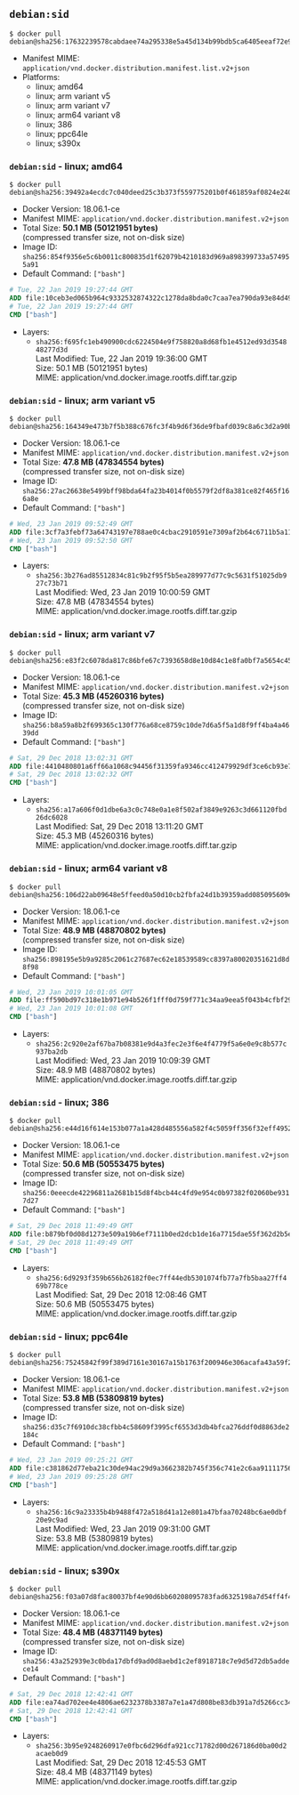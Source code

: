 ## `debian:sid`

```console
$ docker pull debian@sha256:17632239578cabdaee74a295338e5a45d134b99bdb5ca6405eeaf72e9c5f7bf1
```

-	Manifest MIME: `application/vnd.docker.distribution.manifest.list.v2+json`
-	Platforms:
	-	linux; amd64
	-	linux; arm variant v5
	-	linux; arm variant v7
	-	linux; arm64 variant v8
	-	linux; 386
	-	linux; ppc64le
	-	linux; s390x

### `debian:sid` - linux; amd64

```console
$ docker pull debian@sha256:39492a4ecdc7c040deed25c3b373f559775201b0f461859af0824e240d187d29
```

-	Docker Version: 18.06.1-ce
-	Manifest MIME: `application/vnd.docker.distribution.manifest.v2+json`
-	Total Size: **50.1 MB (50121951 bytes)**  
	(compressed transfer size, not on-disk size)
-	Image ID: `sha256:854f9356e5c6b0011c800835d1f62079b4210183d969a898399733a574955a91`
-	Default Command: `["bash"]`

```dockerfile
# Tue, 22 Jan 2019 19:27:44 GMT
ADD file:10ceb3ed065b964c9332532874322c1278da8bda0c7caa7ea790da93e84d49e7 in / 
# Tue, 22 Jan 2019 19:27:44 GMT
CMD ["bash"]
```

-	Layers:
	-	`sha256:f695fc1eb490900cdc6224504e9f758820a8d68fb1e4512ed93d354848277d3d`  
		Last Modified: Tue, 22 Jan 2019 19:36:00 GMT  
		Size: 50.1 MB (50121951 bytes)  
		MIME: application/vnd.docker.image.rootfs.diff.tar.gzip

### `debian:sid` - linux; arm variant v5

```console
$ docker pull debian@sha256:164349e473b7f5b388c676fc3f4b9d6f36de9fbafd039c8a6c3d2a90b117ae9f
```

-	Docker Version: 18.06.1-ce
-	Manifest MIME: `application/vnd.docker.distribution.manifest.v2+json`
-	Total Size: **47.8 MB (47834554 bytes)**  
	(compressed transfer size, not on-disk size)
-	Image ID: `sha256:27ac26638e5499bff98bda64fa23b4014f0b5579f2df8a381ce82f465f166a8e`
-	Default Command: `["bash"]`

```dockerfile
# Wed, 23 Jan 2019 09:52:49 GMT
ADD file:3cf7a3febf73a64743197e788ae0c4cbac2910591e7309af2b64c6711b5a11ab in / 
# Wed, 23 Jan 2019 09:52:50 GMT
CMD ["bash"]
```

-	Layers:
	-	`sha256:3b276ad85512834c81c9b2f95f5b5ea289977d77c9c5631f51025db927c73b71`  
		Last Modified: Wed, 23 Jan 2019 10:00:59 GMT  
		Size: 47.8 MB (47834554 bytes)  
		MIME: application/vnd.docker.image.rootfs.diff.tar.gzip

### `debian:sid` - linux; arm variant v7

```console
$ docker pull debian@sha256:e83f2c6078da817c86bfe67c7393658d8e10d84c1e8fa0bf7a5654c45f949b3c
```

-	Docker Version: 18.06.1-ce
-	Manifest MIME: `application/vnd.docker.distribution.manifest.v2+json`
-	Total Size: **45.3 MB (45260316 bytes)**  
	(compressed transfer size, not on-disk size)
-	Image ID: `sha256:b8a59a8b2f699365c130f776a68ce8759c10de7d6a5f5a1d8f9ff4ba4a4639dd`
-	Default Command: `["bash"]`

```dockerfile
# Sat, 29 Dec 2018 13:02:31 GMT
ADD file:4410480801a6ff66a1068c94456f31359fa9346cc412479929df3ce6cb93e7fb in / 
# Sat, 29 Dec 2018 13:02:32 GMT
CMD ["bash"]
```

-	Layers:
	-	`sha256:a17a606f0d1dbe6a3c0c748e0a1e8f502af3849e9263c3d661120fbd26dc6028`  
		Last Modified: Sat, 29 Dec 2018 13:11:20 GMT  
		Size: 45.3 MB (45260316 bytes)  
		MIME: application/vnd.docker.image.rootfs.diff.tar.gzip

### `debian:sid` - linux; arm64 variant v8

```console
$ docker pull debian@sha256:106d22ab09648e5ffeed0a50d10cb2fbfa24d1b39359add085095609ed8149e2
```

-	Docker Version: 18.06.1-ce
-	Manifest MIME: `application/vnd.docker.distribution.manifest.v2+json`
-	Total Size: **48.9 MB (48870802 bytes)**  
	(compressed transfer size, not on-disk size)
-	Image ID: `sha256:898195e5b9a9285c2061c27687ec62e18539589cc8397a80020351621d8d8f98`
-	Default Command: `["bash"]`

```dockerfile
# Wed, 23 Jan 2019 10:01:05 GMT
ADD file:ff590bd97c318e1b971e94b526f1fff0d759f771c34aa9eea5f043b4cfbf29d7 in / 
# Wed, 23 Jan 2019 10:01:08 GMT
CMD ["bash"]
```

-	Layers:
	-	`sha256:2c920e2af67ba7b08381e9d4a3fec2e3f6e4f4779f5a6e0e9c8b577c937ba2db`  
		Last Modified: Wed, 23 Jan 2019 10:09:39 GMT  
		Size: 48.9 MB (48870802 bytes)  
		MIME: application/vnd.docker.image.rootfs.diff.tar.gzip

### `debian:sid` - linux; 386

```console
$ docker pull debian@sha256:e44d16f614e153b077a1a428d485556a582f4c5059ff356f32eff4952b9fa80c
```

-	Docker Version: 18.06.1-ce
-	Manifest MIME: `application/vnd.docker.distribution.manifest.v2+json`
-	Total Size: **50.6 MB (50553475 bytes)**  
	(compressed transfer size, not on-disk size)
-	Image ID: `sha256:0eeecde42296811a2681b15d8f4bcb44c4fd9e954c0b97382f02060be9317d27`
-	Default Command: `["bash"]`

```dockerfile
# Sat, 29 Dec 2018 11:49:49 GMT
ADD file:b879bf0d08d1273e509a19b6ef7111b0ed2dcb1de16a7715dae55f362d2b5efe in / 
# Sat, 29 Dec 2018 11:49:49 GMT
CMD ["bash"]
```

-	Layers:
	-	`sha256:6d9293f359b656b26182f0ec7ff44edb5301074fb77a7fb5baa27ff469b778ce`  
		Last Modified: Sat, 29 Dec 2018 12:08:46 GMT  
		Size: 50.6 MB (50553475 bytes)  
		MIME: application/vnd.docker.image.rootfs.diff.tar.gzip

### `debian:sid` - linux; ppc64le

```console
$ docker pull debian@sha256:75245842f99f389d7161e30167a15b1763f200946e306acafa43a59f2d3519a9
```

-	Docker Version: 18.06.1-ce
-	Manifest MIME: `application/vnd.docker.distribution.manifest.v2+json`
-	Total Size: **53.8 MB (53809819 bytes)**  
	(compressed transfer size, not on-disk size)
-	Image ID: `sha256:d35c7f6910dc38cfbb4c58609f3995cf6553d3db4bfca276ddf0d8863de2184c`
-	Default Command: `["bash"]`

```dockerfile
# Wed, 23 Jan 2019 09:25:21 GMT
ADD file:c381862d77eba21c30de94ac29d9a3662382b745f356c741e2c6aa911117567b in / 
# Wed, 23 Jan 2019 09:25:28 GMT
CMD ["bash"]
```

-	Layers:
	-	`sha256:16c9a23335b4b9488f472a518d41a12e801a47bfaa70248bc6ae0dbf20e9c9ad`  
		Last Modified: Wed, 23 Jan 2019 09:31:00 GMT  
		Size: 53.8 MB (53809819 bytes)  
		MIME: application/vnd.docker.image.rootfs.diff.tar.gzip

### `debian:sid` - linux; s390x

```console
$ docker pull debian@sha256:f03a07d8fac80037bf4e90d6bb60208095783fad6325198a7d54ff4f463b143f
```

-	Docker Version: 18.06.1-ce
-	Manifest MIME: `application/vnd.docker.distribution.manifest.v2+json`
-	Total Size: **48.4 MB (48371149 bytes)**  
	(compressed transfer size, not on-disk size)
-	Image ID: `sha256:43a252939e3c0bda17dbfd9ad0d8aebd1c2ef8918718c7e9d5d72db5addece14`
-	Default Command: `["bash"]`

```dockerfile
# Sat, 29 Dec 2018 12:42:41 GMT
ADD file:ea74ad702ee4e4806ae6232378b3387a7e1a47d808be83db391a7d5266cc3450 in / 
# Sat, 29 Dec 2018 12:42:41 GMT
CMD ["bash"]
```

-	Layers:
	-	`sha256:3b95e9248260917e0fbc6d296dfa921cc71782d00d267186d0ba00d2acaeb0d9`  
		Last Modified: Sat, 29 Dec 2018 12:45:53 GMT  
		Size: 48.4 MB (48371149 bytes)  
		MIME: application/vnd.docker.image.rootfs.diff.tar.gzip
